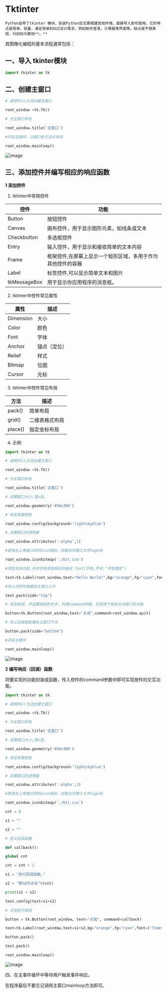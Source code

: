 # Tktinter

    Python自带了tkinter 模块，安装Python后无需搭建其他环境，直接导入即可使用。它的特点是简单、轻量，满足简单的GUI设计需求，例如制作登录，计算器等界面等。缺点是不够美观，代码较为繁琐**。**

其图像化编程的基本流程通常包括：

## 一、导入 tkinter模块
```py
import tkinter as tk
```
## 二、创建主窗口
```py
# 调用Tk()方法创建主窗口

root_window =tk.Tk()

# 为主窗口命名

root_window.title('主窗口')

#开启主循环，让窗口处于显示状态

root_window.mainloop()
```
![image](https://github.com/mmaayybelin/signal-processing_python/blob/main/images/tktinter/image001.jpg)


## 三、添加控件并编写相应的响应函数

**1 添加控件**

1. tktinter中常用控件

| 控件         | 功能                                                        |
|--------------|-------------------------------------------------------------|
| Button       | 按钮控件                                                    |
| Canvas       | 画布控件，用于显示图形元素，如线条或文本                    |
| Checkbutton  | 多选框控件                                                  |
| Entry        | 输入控件，用于显示和接收简单的文本内容                      |
| Frame        | 框架控件,在屏幕上显示一个矩形区域，多用于作为其他控件的容器 |
| Label        | 标签控件,可以显示简单文本和图片                             |
| tkMessageBox | 用于显示你应用程序的消息框。                                |


2. tktinter中控件常见属性

| 属性      | 描述         |
|-----------|--------------|
| Dimension | 大小         |
| Color     | 颜色         |
| Font      | 字体         |
| Anchor    | 锚点（定位） |
| Relief    | 样式         |
| Bitmap    | 位图         |
| Cursor    | 光标         |


3. tktinter中控件常见布局

| 方法    | 描述           |
|---------|----------------|
| pack()  | 简单布局       |
| grid()  | 二维表格式布局 |
| place() | 指定坐标布局   |


4. 示例
```py
import tkinter as tk

# 调用Tk()方法创建主窗口

root_window =tk.Tk()

# 为主窗口命名

root_window.title('主窗口')

# 设置窗口大小:宽x高,

root_window.geometry('450x300')

# 改变背景颜色

root_window.config(background='lightskyblue')

# 设置窗口的透明度

root_window.attributes('-alpha',1)

#更改左上角窗口的的icon图标，加载北京理工大学logo标

root_window.iconbitmap('./bit.ico')

#添加文本内容,并对字体添加相应的格式 font(字体,字号,"字体类型")

text=tk.Label(root_window,text="Hello World!",bg="orange",fg="cyan",font=('Times', 20, 'bold'))

#将上述控件放置在主窗口上方

text.pack(side="top")

# 添加按钮，并设置按钮的文本，利用command参数，实现按下按钮关闭窗口的功能

button=tk.Button(root_window,text="关闭",command=root_window.quit)

# 将上述按钮放置在主窗口下方

button.pack(side="bottom")

#开启主循环

root_window.mainloop()
```
![image](https://github.com/mmaayybelin/signal-processing_python/blob/main/images/tktinter/image002.jpg)

**2 编写响应（回调）函数**

将要实现的功能封装成函数，传入控件的command参数中即可实现按件的交互功能。
```py
import tkinter as tk

# 调用Tk()方法创建主窗口

root_window =tk.Tk()

# 为主窗口命名

root_window.title('主窗口')

# 设置窗口大小:宽x高,

root_window.geometry('450x300')

# 改变背景颜色

root_window.config(background='lightskyblue')

# 设置窗口的透明度

root_window.attributes('-alpha',1)

#更改左上角窗口的的icon图标，加载北京理工大学logo标

root_window.iconbitmap('./bit.ico')

cnt = 0

s1 = ""

s2 = ""

# 定义回调函数

def callback():

global cnt

cnt = cnt + 1

s1 = "执行回调函数,"

s2 = "第%d次点击"%(cnt)

print(s1 + s2)

text.config(text=s1+s2)

# 点击执行按钮

button = tk.Button(root_window, text="点我", command=callback)

text=tk.Label(root_window,text=s1+s2,bg="orange",fg="cyan",font=('Times', 20, 'bold'))

button.pack()

text.pack()

root_window.mainloop()
```
![image](https://github.com/mmaayybelin/signal-processing_python/blob/main/images/tktinter/image003.jpg)

四、在主事件循环中等待用户触发事件响应。

在程序最后不要忘记调用主窗口mainloop方法即可。
